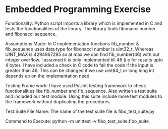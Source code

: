 # Embedded Programming Exercise
Functionality: Python script imports a library which is implemented in C and tests the functionalities of the library. The library finds fibonacci number and fibonacci sequence.

Assumptions Made: In C implementation functions fib_number & fib_sequence uses data type for fibonacci number is uint32_t. Whereas UINT_MAX is 4294967295 so at max we can find fib_number(46) with out integer overflow. I assumed it is only implemented till 46 (i.e for results upto 4 byte). I have included a check in C code to fail the code if the input is greater than 46. This can be changed if we use uint64_t or long long int depends up on the implementation need.

Testing Frame work: I have used PyUnit testing framework to check functionalities like fib_number and fib_sequence. Also written a test suite and included our test module. Using this suite include more test modules to the framework without duplicating the procedures.

Test Suite File Name: The name of the test suite file is fibo_test_suite.py

Command to Execute: python -m unittest -v fibo_test_suite.fibo_suite
